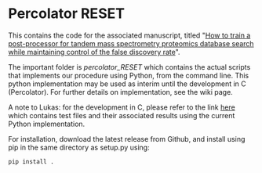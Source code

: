 # Percolator RESET

This contains the code for the associated manuscript, titled "[How to train a post-processor for tandem mass spectrometry proteomics database search while maintaining control of the false discovery rate](https://www.biorxiv.org/content/10.1101/2023.10.26.564068v1)". 

The important folder is *percolator_RESET* which contains the actual scripts that implements our procedure using Python, from the command line. This python implementation may be used as interim until the development in C (Percolator). For further details on implementation, see the wiki page.

A note to Lukas: for the development in C, please refer to the link [here](https://unisydneyedu-my.sharepoint.com/:f:/g/personal/jfre0619_uni_sydney_edu_au/Et239lX9DY9LjFA4GtfyHvQBMDRZbCc8dcU2QDaE_2mDPw?e=gUJDXR) which contains test files and their associated results using the current Python implementation.

For installation, download the latest release from Github, and install using pip in the same directory as setup.py using:

`pip install .`
